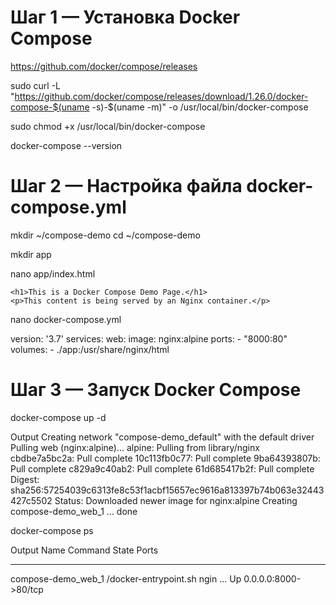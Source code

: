 # Шаг 1 — Установка Docker Compose

<!-- Чтобы получить самую последнюю стабильную версию Docker Compose, мы загрузим это программное обеспечение из официального репозитория Github.

Для начала проверьте, какая последняя версия доступна на странице релизов. На момент написания настоящего документа наиболее актуальной стабильной версией является версия 1.26.0.

Следующая команда загружает версию 1.26.0 и сохраняет исполняемый файл в каталоге /usr/local/bin/docker-compose, в результате чего данное программное обеспечение будет глобально доступно под именем docker-compose: -->
<!-- Проверяем актуальную версию -->

https://github.com/docker/compose/releases

sudo curl -L "https://github.com/docker/compose/releases/download/1.26.0/docker-compose-$(uname -s)-$(uname -m)" -o /usr/local/bin/docker-compose

<!-- Затем необходимо задать правильные разрешения, чтобы сделать команду docker-compose исполняемой: -->

sudo chmod +x /usr/local/bin/docker-compose

<!-- Чтобы проверить успешность установки, запустите следующую команду: -->

docker-compose --version

<!-- Установка Docker Compose успешно выполнена. В следующем разделе мы покажем, как настроить файл docker-compose.yml и запустить контейнерную среду с помощью этого инструмента. -->

# Шаг 2 — Настройка файла docker-compose.yml

<!-- Чтобы продемонстрировать настройку файла docker-compose.yml и его работу с Docker Compose, мы создадим среду веб-сервера, используя официальный образ Nginx из Docker Hub, публичного реестра Docker. Контейнерная среда будет обслуживать один статичный файл HTML.

Для начала создайте новый каталог в домашнем каталоге и перейдите в него: -->

mkdir ~/compose-demo
cd ~/compose-demo

<!-- Настройте в этом каталоге папку приложения, которая будет выступать в качестве корневого каталога документов для вашей среды Nginx: -->

mkdir app

<!-- Создайте в предпочитаемом текстовом редакторе новый файл index.html в папке app: -->

nano app/index.html

<!-- Вставьте в файл следующее содержимое: -->

<!doctype html>
<html lang="en">
<head>
    <meta charset="utf-8">
    <title>Docker Compose Demo</title>
    <link rel="stylesheet" href="https://cdn.jsdelivr.net/gh/kognise/water.css@latest/dist/dark.min.css">
</head>
<body>

    <h1>This is a Docker Compose Demo Page.</h1>
    <p>This content is being served by an Nginx container.</p>

</body>
</html>
<!-- Сохраните и закройте файл после завершения. Если вы использовали nano, нажмите CTRL+X, а затем Y и ENTER для подтверждения. -->

<!-- Затем создайте файл docker-compose.yml: -->

nano docker-compose.yml

<!-- Вставьте в файл docker-compose.yml следующее содержимое: -->

version: '3.7'
services:
web:
image: nginx:alpine
ports: - "8000:80"
volumes: - ./app:/usr/share/nginx/html

<!-- Файл docker-compose.yml обычно начинается с определения версии. Оно показывает Docker Compose, какую версию конфигурации мы используем.

Далее идет блок services, где настраиваются службы, являющиеся частью этой среды. В нашем примере у нас имеется одна служба с именем web. Эта служба использует образ nginx:alpine и настраивает переадресацию портов с помощью директивы ports. Все запросы порта 8000 на компьютере host (система, где вы запускаете Docker Compose) будут перенаправляться в контейнер web на порту 80, где будет работать Nginx.

Директива volumes создаст общий том для хоста и контейнера. Контейнер будет предоставлен доступ к локальной папке app, а том будет располагаться в каталоге /usr/share/nginx/html внутри контейнера, который заменит корневой каталог документов Nginx по умолчанию.

Сохраните и закройте файл.

Мы настроили демонстрационную страницу и файл docker-compose.yml для создания контейнерной среды веб-сервера, которая будет обслуживать ее. На следующем шаге мы запустим эту среду с помощью Docker Compose. -->

# Шаг 3 — Запуск Docker Compose

<!-- Теперь у нас имеется файл docker-compose.yml, и мы можем использовать Docker Compose для запуска нашей среды. Следующая команда загрузит необходимые образы Docker, создаст контейнер для службы web и запустит контейнерную среду в фоновом режиме: -->

docker-compose up -d

<!-- Docker Compose будет вначале искать заданный образ в локальной системе, и если не найдет его, загрузит его из Docker Hub. Вывод будет выглядеть следующим образом: -->

Output
Creating network "compose-demo_default" with the default driver
Pulling web (nginx:alpine)...
alpine: Pulling from library/nginx
cbdbe7a5bc2a: Pull complete
10c113fb0c77: Pull complete
9ba64393807b: Pull complete
c829a9c40ab2: Pull complete
61d685417b2f: Pull complete
Digest: sha256:57254039c6313fe8c53f1acbf15657ec9616a813397b74b063e32443427c5502
Status: Downloaded newer image for nginx:alpine
Creating compose-demo_web_1 ... done

<!-- Теперь ваша среда запущена в фоновом режиме. Для проверки активности контейнера используйте следующую команду: -->

docker-compose ps

<!-- Эта команда покажет вам информацию о работающих контейнерах и их состоянии, а также о действующей переадресации портов: -->

Output
Name Command State Ports

---

compose-demo_web_1 /docker-entrypoint.sh ngin ... Up 0.0.0.0:8000->80/tcp

<!-- Для получения доступа к демонстрационному приложению введите в браузере адрес localhost:8000, если оно запущено на локальном компьютере, или your_server_domain_or_IP:8000, если оно запущено на удаленном сервере. -->
